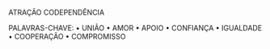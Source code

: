 ATRAÇÃO
CODEPENDÊNCIA

PALAVRAS-CHAVE:
• UNIÃO
• AMOR
• APOIO
• CONFIANÇA
• IGUALDADE
• COOPERAÇÃO
• COMPROMISSO